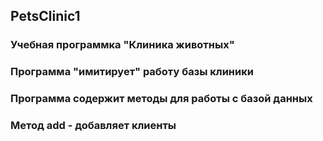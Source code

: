 ## PetsClinic1
### Учебная программка "Клиника животных"
### Программа "имитирует" работу базы клиники
### Программа содержит методы для работы с базой данных
### Метод add - добавляет клиенты
